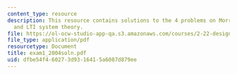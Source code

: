 ```yaml
---
content_type: resource
description: This resource contains solutions to the 4 problems on Morrison's formula
  and LTI system theory.
file: https://ol-ocw-studio-app-qa.s3.amazonaws.com/courses/2-22-design-principles-for-ocean-vehicles-13-42-spring-2005/dfbe54f460273d9316415a6087d879ee_exam1_2004soln.pdf
file_type: application/pdf
resourcetype: Document
title: exam1_2004soln.pdf
uid: dfbe54f4-6027-3d93-1641-5a6087d879ee
---
```

